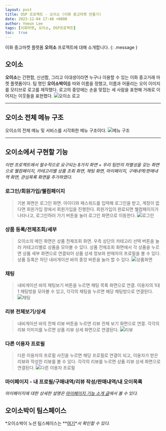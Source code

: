 ```yaml
---
layout: post
title: OSP 프로젝트 - 오이소 (이화 중고마켓 만들기)
date: 2023-12-04 17:48 +0800
author: Yeeun Lee
tags: [이화마켓, 오이소, OSP프로젝트]
toc:  true
---
```

이화 중고마켓 플랫폼 **오이소** 프로젝트에 대해 소개합니다.
{: .message }

## 오이소

**오이소**는 간편함, 신선함, 그리고 이대생이라면 누구나 이용할 수 있는 이화 중고거래 마켓 플랫폼이다. 팀 명인 **오이소박이**를 따와 이름을 정했고, 이름과 어울리는 오이 이미지를 모티브로 로고를 제작했다. 로고의 중앙에는 손을 맞잡는 세 사람을 표현해 거래로 이어지는 이웃들을 표현했다.
![오이소 로고]()
<br>
___

## 오이소 전체 메뉴 구조

오이소의 전체 메뉴 및 서비스를 시각화한 메뉴 구조이다.
![메뉴 구조]()
<br>
___

## 오이소에서 구현할 기능

*이번 프로젝트에서 필수적으로 요구되는 8가지 화면 + 우리 팀만의 차별성을 갖는 화면으로 웰컴페이지, 카테고리별 상품 조회 화면, 채팅 화면, 마이페이지, 구매내역/판매내역 화면, 관심목록 화면을 추가하였다.*

### 로그인/회원가입/웰컴페이지
> 기본 화면은 로그인 화면. 아이디와 패스워드를 입력해 로그인을 받고, 계정이 없다면 회원가입 창에서 회원가입을 진행한다. 회원가입이 완료되면 웰컴페이지가 나타나고, 로그인하러 가기 버튼을 눌러 로그인 화면으로 이동한다.
![로그인](https://github.com/ye-eunlee/osp23-2/assets/144983247/9355cacd-7a34-40d8-aa9e-b5f2e49d935b)

### 상품 등록/전체조회/세부
> 오이소의 메인 화면은 상품 전체조회 화면. 우측 상단의 카테고리 선택 버튼을 눌러 카테고리별로 상품을 모아볼 수 있다. 상품 전체조회 화면에서 각 상품을 누르면 상품 세부 화면으로 연결되어 상품 상세 정보와 판매자의 프로필을 볼 수 있다. 상품 등록은 하단 내비게이션 바의 중앙 버튼을 눌러 할 수 있다.
![상품화면](https://github.com/ye-eunlee/osp23-2/assets/144983247/63dce4b6-45c1-41d5-8962-ed2bea495ba8)

### 채팅
> 내비게이션 바의 채팅보기 버튼을 누르면 채팅 목록 화면으로 연결. 이용자의 1대1 채팅방을 모아볼 수 있고, 각각의 채팅을 누르면 해당 채팅방으로 연결된다.
![채팅](https://github.com/ye-eunlee/osp23-2/assets/144983247/ac315559-c786-4555-b316-94384dd023ed)

### 리뷰 전체보기/상세
> 내비게이션 바의 전체 리뷰 버튼을 누르면 리뷰 전체 보기 화면으로 연결. 각각의 리뷰 이미지를 누르면 상품 리뷰 상세 화면으로 연결된다.
![리뷰](https://github.com/ye-eunlee/osp23-2/assets/144983247/b067924d-a16a-4e00-b086-d627fa2a4b05)

### 다른 이용자 프로필
> 다른 이용자의 프로필 사진을 누르면 해당 프로필로 연결이 되고, 이용자가 받은 리뷰와 작성한 리뷰를 볼 수 있다. 각각의 리뷰를 누르면 상품 리뷰 상세 화면으로 연결된다.
![다른 이용자 프로필](https://github.com/ye-eunlee/osp23-2/assets/144983247/1768b6cb-c04c-4a8d-ad89-1b500a9d382b)

### 마이페이지 - 내 프로필/구매내역/리뷰 작성/판매내역/내 오이목록
*마이페이지에 대한 상세한 설명은 [마이페이지 기능 소개 글](https://sarang-han.github.io/dates/2023/11/30/%ED%95%B4%EC%84%A4_%EB%A7%88%EC%9D%B4%ED%8E%98%EC%9D%B4%EC%A7%80/)에서 볼 수 있다.*

## 오이소박이 팀스페이스
*오이소박이 노션 팀스페이스는 **[여기](https://www.notion.so/74fb1a71b7964b2ab6450a1cead6434e)**서 확인할 수 있다.*